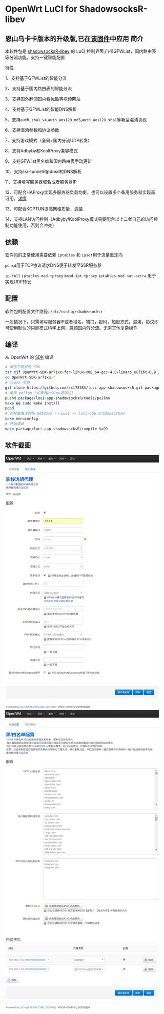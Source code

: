 OpenWrt LuCI for ShadowsocksR-libev
===
恩山乌卡卡版本的升级版,已在[该固件][O]中应用
简介
---

本软件包是 [shadowsocksR-libev][openwrt-shadowsocksR] 的 LuCI 控制界面,自带GFWList，国内路由表等分流功能。支持一键智能配置

特性

1、支持基于GFWList的智能分流

2、支持基于国内路由表的智能分流

3、支持国外翻回国内看优酷等视频网站

4、支持基于GFWList的智能DNS解析

5、支持`auth_sha1_v4`,`auth_aes128_md5`,`auth_aes128_sha1`等新型混淆协议

6、支持混淆参数和协议参数

7、支持游戏模式（全局+国内分流UDP转发）

8、支持Adbyby和KoolProxy兼容模式

9、支持GFWlist黑名单和国内路由表手动更新

10、支持ssr-tunnel和pdnsd的DNS解析

11、支持填写服务器域名或者服务器IP

12、可配合HAProxy实现多服务器负载均衡，也可以设置多个备用服务器实现高可用，[详情][haproxy]

13、可配合KCPTUN提高网络质量，[详情][kcptun]

14、支持LAN访问控制（Adbyby/KoolProxy模式需要配合以上二者自己的访问控制功能使用，否则会冲突）

依赖
---

软件包的正常使用需要依赖 `iptables` 和 `ipset`用于流量重定向

`pdnsd`用于TCP协议请求DNS便于转发至SSR服务器

`ip-full` `iptables-mod-tproxy` `kmod-ipt-tproxy` `iptables-mod-nat-extra` 用于实现UDP转发

配置
---

软件包的配置文件路径: `/etc/config/shadowsocksr`   

一般情况下，只需填写服务器IP或者域名，端口，密码，加密方式，混淆，协议即可使用默认的只能模式科学上网，兼顾国内外分流。无需其他复杂操作

编译
---

从 OpenWrt 的 [SDK][openwrt-sdk] 编译  
```bash
# 解压下载好的 SDK
tar xjf OpenWrt-SDK-ar71xx-for-linux-x86_64-gcc-4.8-linaro_uClibc-0.9.33.2.tar.bz2
cd OpenWrt-SDK-ar71xx-*
# Clone 项目
git clone https://github.com/zxl78585/luci-app-shadowsocksR.git package/luci-app-shadowsocksR
# 编译 po2lmo (如果有po2lmo可跳过)
pushd package/luci-app-shadowsocksR/tools/po2lmo
make && sudo make install
popd
# 选择要编译的包 NetWork -> LuCI -> luci-app-shadowsocksR
make menuconfig
# 开始编译
make package/luci-app-shadowsocksR/compile V=99
```

软件截图
---

![demo](https://github.com/AlexZhuo/BreakwallOpenWrt/raw/master/screenshots/ssr1.png)
![demo](https://github.com/AlexZhuo/BreakwallOpenWrt/raw/master/screenshots/ssr2.png)

[O]: http://www.right.com.cn/forum/thread-198649-1-1.html
[openwrt-shadowsocksR]: https://github.com/AlexZhuo/openwrt-shadowsocksr
[openwrt-sdk]: https://wiki.openwrt.org/doc/howto/obtain.firmware.sdk
[haproxy]: https://github.com/AlexZhuo/luci-app-haproxy-tcp
[kcptun]: https://github.com/AlexZhuo/luci-app-kcptun
